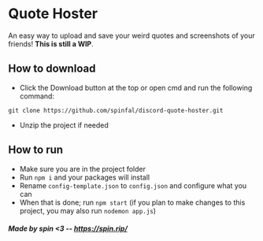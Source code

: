# Quote Hoster
An easy way to upload and save your weird quotes and screenshots of your friends!
**This is still a WIP**.

## How to download
- Click the Download button at the top or open cmd and run the following command:
```
git clone https://github.com/spinfal/discord-quote-hoster.git
```
- Unzip the project if needed

## How to run
- Make sure you are in the project folder
- Run `npm i` and your packages will install
- Rename `config-template.json` to `config.json` and configure what you can
- When that is done; run `npm start` (if you plan to make changes to this project, you may also run `nodemon app.js`)

##### Made by spin <3 -- https://spin.rip/

